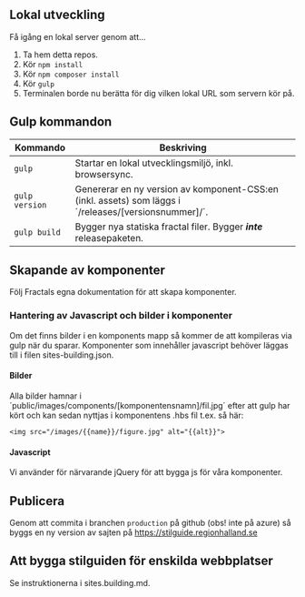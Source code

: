 ## Lokal utveckling

Få igång en lokal server genom att...

1. Ta hem detta repos.
1. Kör `npm install`
2. Kör `npm composer install`
2. Kör `gulp`
3. Terminalen borde nu berätta för dig vilken lokal URL som servern kör på.

## Gulp kommandon

|Kommando|Beskriving|
|--------|----------|
|`gulp`| Startar en lokal utvecklingsmiljö, inkl. browsersync.|
|`gulp version`| Genererar en ny version av komponent-CSS:en (inkl. assets) som läggs i ´/releases/[versionsnummer]/´.
|`gulp build`| Bygger nya statiska fractal filer. Bygger ***inte*** releasepaketen. |

## Skapande av komponenter

Följ Fractals egna dokumentation för att skapa komponenter.


### Hantering av Javascript och bilder i komponenter
Om det finns bilder i en komponents mapp så kommer de att kompileras via gulp när du sparar.
Komponenter som innehåller javascript behöver läggas till i filen sites-building.json.

#### Bilder
Alla bilder hamnar i ´public/images/components/[komponentensnamn]/fil.jpg´ efter att gulp har kört och kan sedan nyttjas i komponentens .hbs fil t.ex. så här:

`<img src="/images/{{name}}/figure.jpg" alt="{{alt}}">`


#### Javascript

Vi använder för närvarande jQuery för att bygga js för våra komponenter. 

## Publicera
Genom att commita i branchen `production` på github (obs! inte på azure) så byggs en ny version av sajten på https://stilguide.regionhalland.se

## Att bygga stilguiden för enskilda webbplatser
Se instruktionerna i sites.building.md.
